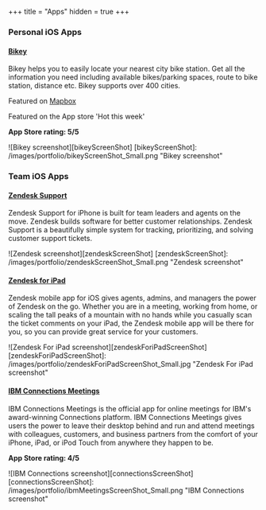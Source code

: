 +++
title = "Apps"
hidden = true
+++

### Personal iOS Apps

#### [Bikey](https://itunes.apple.com/ie/app/bikey/id1048962300?mt=8)
Bikey helps you to easily locate your nearest city bike station. Get all the information you need including available bikes/parking spaces, route to bike station, distance etc.
Bikey supports over 400 cities.

Featured on [Mapbox](https://www.mapbox.com/blog/bikey/)

Featured on the App store 'Hot this week'

**App Store rating: 5/5**

![Bikey screenshot][bikeyScreenShot]
[bikeyScreenShot]: /images/portfolio/bikeyScreenShot_Small.png "Bikey screenshot"


### Team iOS Apps

#### [Zendesk Support](https://itunes.apple.com/ie/app/zendesk-support/id1174276185?mt=8)
Zendesk Support for iPhone is built for team leaders and agents on the move. Zendesk builds software for better customer relationships. Zendesk Support is a beautifully simple system for tracking, prioritizing, and solving customer support tickets.

![Zendesk screenshot][zendeskScreenShot]
[zendeskScreenShot]: /images/portfolio/zendeskScreenShot_Small.png "Zendesk screenshot"

#### [Zendesk for iPad](https://itunes.apple.com/ie/app/zendesk-for-ipad/id1164474048?mt=8)
Zendesk mobile app for iOS gives agents, admins, and managers the power of Zendesk on the go. Whether you are in a meeting, working from home, or scaling the tall peaks of a mountain with no hands while you casually scan the ticket comments on your iPad, the Zendesk mobile app will be there for you, so you can provide great service for your customers.

![Zendesk For iPad screenshot][zendeskForiPadScreenShot]
[zendeskForiPadScreenShot]: /images/portfolio/zendeskForiPadScreenShot_Small.jpg "Zendesk For iPad screenshot"

#### [IBM Connections Meetings](https://itunes.apple.com/us/app/ibm-connections-meetings/id516570259?mt=8)
IBM Connections Meetings is the official app for online meetings for IBM's award-winning Connections platform. IBM Connections Meetings gives users the power to leave their desktop behind and run and attend meetings with colleagues, customers, and business partners from the comfort of your iPhone, iPad, or iPod Touch from anywhere they happen to be.

**App Store rating: 4/5**

![IBM Connections screenshot][connectionsScreenShot]
[connectionsScreenShot]: /images/portfolio/ibmMeetingsScreenShot_Small.png "IBM Connections screenshot"
